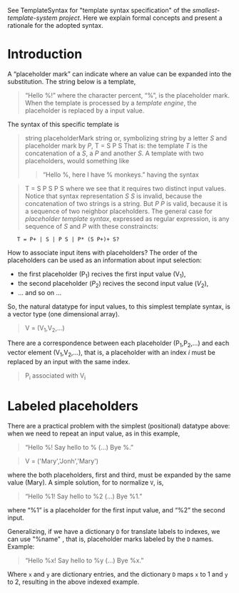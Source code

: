 See TemplateSyntax for "template syntax specification" of the _smallest-template-system project_. Here we explain formal concepts and present a rationale for the adopted syntax.

# Introduction #
A “placeholder mark” can indicate where an value can be expanded into the substitution. The string below is a template,
> “Hello %!”
where the character percent, “%”, is the placeholder mark.
When the template is processed by a _template engine_, the placeholder is replaced by a input value.

The syntax of this specific template is
> string placeholderMark string
or, symbolizing string by a letter _S_ and placeholder mark by _P_,
> T = S P S
That is: the template _T_ is the concatenation of a _S_, a _P_ and another _S_. A template with two placeholders, would something like
> > “Hello %, here I have % monkeys.”
having the syntax

> T = S P S P S
where we see that it requires two distinct input values.
Notice that syntax representation _S S_ is invalid, because the concatenation of two strings is a string. But _P P_ is valid, because it is a sequence of two neighbor placeholders.
The general case for _placeholder template syntax_, expressed as regular expression, is any sequence of _S_ and _P_ with these constraincts:

```
   T = P+ | S | P S | P* (S P+)+ S?
```

How to associate input itens with placeholders?  The order of the placeholders can be used as an information about input selection:
  * the first placeholder (P<sub>1</sub>) recives the first input value (V<sub>1</sub>),
  * the second placeholder (_P_<sub>2</sub>) recives the second input value (_V_<sub>2</sub>),
  * ... and so on ...

So, the natural datatype for input values, to this simplest template syntax, is a vector type (one dimensional array).

> V = (V<sub>1</sub>,V<sub>2</sub>,...)

There are a correspondence between each placeholder (P<sub>1</sub>,P<sub>2</sub>,...) and each vector element (V<sub>1</sub>,V<sub>2</sub>,...), that is, a placeholder with an index _i_ must be replaced by an input with the same index.

> P<sub>i</sub> associated with V<sub>i</sub>

# Labeled placeholders #

There are a practical problem with the simplest (positional) datatype above: when we need to repeat an input value, as in this example,

> “Hello %! Say hello to % (...) Bye %.”

> V = ('Mary','Jonh','Mary')

where the both placeholders, first and third, must be expanded by the same value (Mary). A simple solution, for to normalize `V`,  is,

> “Hello %1! Say hello to %2 (...) Bye %1.”

where “%1” is a placeholder for the first input value,  and “%2” the second input.

Generalizing, if we have a dictionary `D` for translate labels to indexes, we can use "%name" , that is, placeholder marks labeled by the `D` names.  Example:

> “Hello %x! Say hello to %y (...) Bye %x.”

Where `x` and `y` are dictionary entries, and the dictionary `D` maps `x` to 1 and `y` to 2, resulting in the above indexed example.